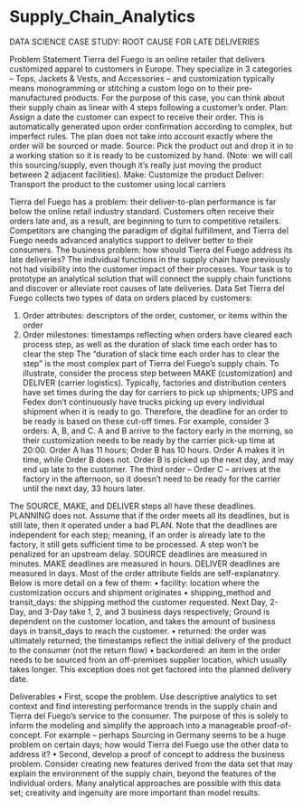 # Supply_Chain_Analytics



 

DATA SCIENCE CASE STUDY: ROOT CAUSE FOR LATE DELIVERIES

Problem Statement
Tierra del Fuego is an online retailer that delivers customized apparel to customers in Europe. They specialize in 3 categories – Tops, Jackets & Vests, and Accessories – and customization typically means monogramming or stitching a custom logo on to their pre-manufactured products.
For the purpose of this case, you can think about their supply chain as linear with 4 steps following a customer’s order.
Plan: Assign a date the customer can expect to receive their order. This is automatically generated upon order confirmation according to complex, but imperfect rules. The plan does not take into account exactly where the order will be sourced or made.
Source: Pick the product out and drop it in to a working station so it is ready to be customized by hand. (Note: we will call this sourcing/supply, even though it’s really just moving the product between 2 adjacent facilities).
Make: Customize the product
Deliver: Transport the product to the customer using local carriers
 
Tierra del Fuego has a problem: their deliver-to-plan performance is far below the online retail industry standard. Customers often receive their orders late and, as a result, are beginning to turn to competitive retailers. Competitors are changing the paradigm of digital fulfillment, and Tierra del Fuego needs advanced analytics support to deliver better to their consumers. 
The business problem: how should Tierra del Fuego address its late deliveries? The individual functions in the supply chain have previously not had visibility into the customer impact of their processes. Your task is to prototype an analytical solution that will connect the supply chain functions and discover or alleviate root causes of late deliveries.
Data Set
Tierra del Fuego collects two types of data on orders placed by customers:
1)	Order attributes: descriptors of the order, customer, or items within the order
2)	Order milestones: timestamps reflecting when orders have cleared each process step, as well as the duration of slack time each order has to clear the step
The “duration of slack time each order has to clear the step” is the most complex part of Tierra del Fuego’s supply chain. To illustrate, consider the process step between MAKE (customization) and DELIVER (carrier logistics). Typically, factories and distribution centers have set times during the day for carriers to pick up shipments; UPS and Fedex don’t continuously have trucks picking up every individual shipment when it is ready to go. Therefore, the deadline for an order to be ready is based on these cut-off times.
For example, consider 3 orders: A, B, and C. A and B arrive to the factory early in the morning, so their customization needs to be ready by the carrier pick-up time at 20:00. Order A has 11 hours; Order B has 10 hours. Order A makes it in time, while Order B does not. Order B is picked up the next day, and may end up late to the customer. The third order – Order C – arrives at the factory in the afternoon, so it doesn’t need to be ready for the carrier until the next day, 33 hours later.
 
The SOURCE, MAKE, and DELIVER steps all have these deadlines. PLANNING does not. Assume that if the order meets all its deadlines, but is still late, then it operated under a bad PLAN. Note that the deadlines are independent for each step; meaning, if an order is already late to the factory, it still gets sufficient time to be processed. A step won’t be penalized for an upstream delay.
SOURCE deadlines are measured in minutes. 
MAKE deadlines are measured in hours.
DELIVER deadlines are measured in days.
Most of the order attribute fields are self-explanatory. Below is more detail on a few of them:
•	facility: location where the customization occurs and shipment originates
•	shipping_method and transit_days: the shipping method the customer requested. Next Day, 2-Day, and 3-Day take 1, 2, and 3 business days respectively; Ground is dependent on the customer location, and takes the amount of business days in transit_days to reach the customer.
•	returned: the order was ultimately returned; the timestamps reflect the initial delivery of the product to the consumer (not the return flow)
•	backordered: an item in the order needs to be sourced from an off-premises supplier location, which usually takes longer. This exception does not get factored into the planned delivery date.

Deliverables
•	First, scope the problem. Use descriptive analytics to set context and find interesting performance trends in the supply chain and Tierra del Fuego’s service to the consumer. The purpose of this is solely to inform the modeling and simplify the approach into a manageable proof-of-concept. For example – perhaps Sourcing in Germany seems to be a huge problem on certain days; how would Tierra del Fuego use the other data to address it? 
•	Second, develop a proof of concept to address the business problem. Consider creating new features derived from the data set that may explain the environment of the supply chain, beyond the features of the individual orders. Many analytical approaches are possible with this data set; creativity and ingenuity are more important than model results.
